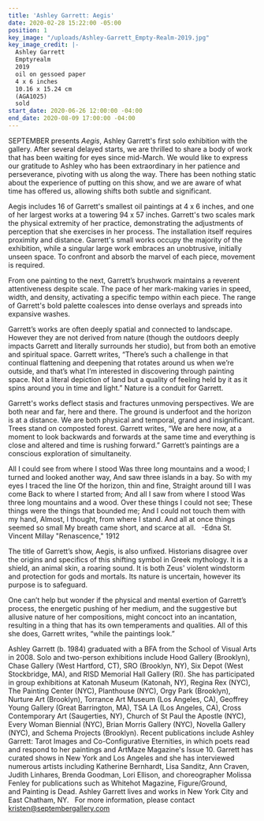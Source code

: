 ```yaml
---
title: 'Ashley Garrett: Aegis'
date: 2020-02-28 15:22:00 -05:00
position: 1
key_image: "/uploads/Ashley-Garrett_Empty-Realm-2019.jpg"
key_image_credit: |-
  Ashley Garrett
  Emptyrealm
  2019
  oil on gessoed paper
  4 x 6 inches
  10.16 x 15.24 cm
  (AGA1025)
  sold
start_date: 2020-06-26 12:00:00 -04:00
end_date: 2020-08-09 17:00:00 -04:00
---
```


SEPTEMBER presents *Aegis*, Ashley Garrett's first solo exhibition with the gallery. After several delayed starts, we are thrilled to share a body of work that has been waiting for eyes since mid-March. We would like to express our gratitude to Ashley who has been extraordinary in her patience and perseverance, pivoting with us along the way. There has been nothing static about the experience of putting on this show, and we are aware of what time has offered us, allowing shifts both subtle and significant. 

Aegis includes 16 of Garrett's smallest oil paintings at 4 x 6 inches, and one of her largest works at a towering 94 x 57 inches. Garrett's two scales mark the physical extremity of her practice, demonstrating the adjustments of perception that she exercises in her process. The installation itself requires proximity and distance. Garrett's small works occupy the majority of the exhibition, while a singular large work embraces an unobtrusive, initially unseen space. To confront and absorb the marvel of each piece, movement is required.

From one painting to the next, Garrett’s brushwork maintains a reverent attentiveness despite scale. The pace of her mark-making varies in speed, width, and density, activating a specific tempo within each piece. The range of Garrett's bold palette coalesces into dense overlays and spreads into expansive washes. 

Garrett’s works are often deeply spatial and connected to landscape. However they are not derived from nature (though the outdoors deeply impacts Garrett and literally surrounds her studio), but from both an emotive and spiritual space. Garrett writes, “There’s such a challenge in that continual flattening and deepening that rotates around us when we’re outside, and that’s what I’m interested in discovering through painting space. Not a literal depiction of land but a quality of feeling held by it as it spins around you in time and light.” Nature is a conduit for Garrett.

Garrett's works deflect stasis and fractures unmoving perspectives. We are both near and far, here and there. The ground is underfoot and the horizon is at a distance. We are both physical and temporal, grand and insignificant. Trees stand on composted forest. Garrett writes, “We are here now, at a moment to look backwards and forwards at the same time and everything is close and altered and time is rushing forward.” Garrett’s paintings are a conscious exploration of simultaneity.

All I could see from where I stood 
Was three long mountains and a wood;
I turned and looked another way,
And saw three islands in a bay.
So with my eyes I traced the line
Of the horizon, thin and fine,
Straight around till I was come
Back to where I started from;
And all I saw from where I stood
Was three long mountains and a wood.
Over these things I could not see;
These things were the things that bounded me;
And I could not touch them with my hand,
Almost, I thought, from where I stand.
And all at once things seemed so small
My breath came short, and scarce at all.
 
-Edna St. Vincent Millay
"Renascence," 1912

The title of Garrett’s show, Aegis, is also unfixed. Historians disagree over the origins and specifics of this shifting symbol in Greek mythology. It is a shield, an animal skin, a roaring sound. It is both Zeus' violent windstorm and protection for gods and mortals. Its nature is uncertain, however its purpose is to safeguard.

One can’t help but wonder if the physical and mental exertion of Garrett’s process, the energetic pushing of her medium, and the suggestive but allusive nature of her compositions, might concoct into an incantation, resulting in a thing that has its own temperaments and qualities. All of this she does, Garrett writes, “while the paintings look.”

Ashley Garrett (b. 1984) graduated with a BFA from the School of Visual Arts in 2008. Solo and two-person exhibitions include Hood Gallery (Brooklyn), Chase Gallery (West Hartford, CT), SRO (Brooklyn, NY), Six Depot (West Stockbridge, MA), and RISD Memorial Hall Gallery (RI). She has participated in group exhibitions at Katonah Museum (Katonah, NY), Regina Rex (NYC), The Painting Center (NYC), Planthouse (NYC), Orgy Park (Brooklyn), Nurture Art (Brooklyn), Torrance Art Museum (Los Angeles, CA), Geoffrey Young Gallery (Great Barrington, MA), TSA LA (Los Angeles, CA), Cross Contemporary Art (Saugerties, NY), Church of St Paul the Apostle (NYC), Every Woman Biennial (NYC), Brian Morris Gallery (NYC), Novella Gallery (NYC), and Schema Projects (Brooklyn). Recent publications include Ashley Garrett: Tarot Images and Co-Configurative Eternities, in which poets read and respond to her paintings and ArtMaze Magazine's Issue 10. Garrett has curated shows in New York and Los Angeles and she has interviewed numerous artists including Katherine Bernhardt, Lisa Sanditz, Ann Craven, Judith Linhares, Brenda Goodman, Lori Ellison, and choreographer Molissa Fenley for publications such as Whitehot Magazine, Figure/Ground, and Painting is Dead. Ashley Garrett lives and works in New York City and East Chatham, NY.
 
For more information, please contact kristen@septembergallery.com